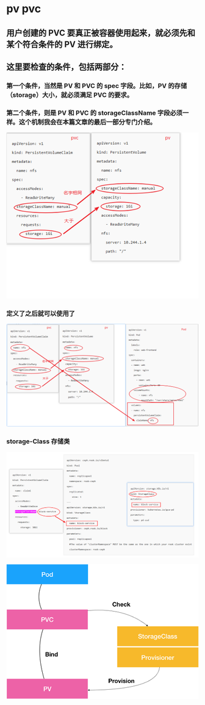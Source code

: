 
# pv pvc 

## 用户创建的 PVC 要真正被容器使用起来，就必须先和某个符合条件的 PV 进行绑定。      
##  这里要检查的条件，包括两部分：     

### 第一个条件，当然是 PV 和 PVC 的 spec 字段。比如，PV 的存储（storage）大小，就必须满足 PVC 的要求。
### 第二个条件，则是 PV 和 PVC 的 storageClassName 字段必须一样。这个机制我会在本篇文章的最后一部分专门介绍。


![](https://raw.githubusercontent.com/latermonk/cka-pre/master/Issues/images/pv-pvc-condition.png)

### 定义了之后就可以使用了

![](https://raw.githubusercontent.com/latermonk/cka-pre/master/Issues/images/pv-pvc-pod.png)

### storage-Class  存储类

![](https://raw.githubusercontent.com/latermonk/cka-pre/master/Issues/images/storage-class.png)

![](https://raw.githubusercontent.com/latermonk/cka-pre/master/Issues/images/storage-class-2.png)  






